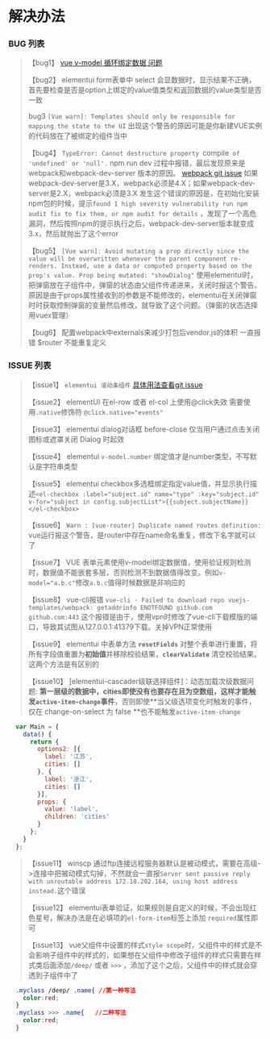 解决办法
=======

### BUG 列表

> 【bug1】 [vue v-model 循环绑定数据 问题](https://segmentfault.com/q/1010000017216594)
>
> 【bug2】 elementui form表单中 select 会显数据时，显示结果不正确，首先要检查是否是option上绑定的value值类型和返回数据的value类型是否一致
>
>bug3 `[Vue warn]: Templates should only be responsible for mapping the state to the UI` 出现这个警告的原因可能是你新建VUE实例的代码放在了被绑定的组件当中
>
> 【bug4】 `TypeError: Cannot destructure property `compile` of 'undefined' or 'null'.` npm run dev 过程中报错，最后发现原来是webpack和webpack-dev-server 版本的原因。
> [webpack git issue](https://github.com/webpack/webpack-dev-server/issues/1334)
> 如果webpack-dev-server是3.X，webpack必须是4.X；如果webpack-dev-server是2.X，webpack必须是3.X
> 发生这个错误的原因是，在初始化安装npm包的时候，提示`found 1 high severity vulnerability run npm audit fix to fix them, or npm audit for details` ，发现了一个高危漏洞，然后按照npm的提示执行之后，webpack-dev-server版本就变成3.x，然后就抛出了这个error
>
> 【bug5】 `[Vue warn]: Avoid mutating a prop directly since the value will be overwritten whenever the parent component re-renders. Instead, use a data or computed property based on the prop's value. Prop being mutated: "showDialog"` 使用elementui时，把弹窗放在子组件中，弹窗的状态由父组件传递进来，关闭时报这个警告。
> 原因是由于props属性接收到的参数是不能修改的，elementui在关闭弹窗时时获取控制弹窗的变量然后修改，就导致了这个问题。（弹窗的状态选择用vuex管理）
> 
> 【bug6】 配置webpack中externals来减少打包后vendor.js的体积 一直报错 $router 不能重复定义

### ISSUE 列表

> 【issue1】 `elementui 滚动条组件` [具体用法查看git issue](https://github.com/ElemeFE/element/issues/2238)
>
> 【issue2】 elementUI 在el-row 或者 el-col 上使用@click失效 需要使用`.native`修饰符 `@click.native="events"`
>
> 【issue3】 elementui dialog对话框 before-close 仅当用户通过点击关闭图标或遮罩关闭 Dialog 时起效
>
> 【issue4】 elementui `v-model.number` 绑定值才是number类型，不写默认是字符串类型
>
> 【issue5】 elementui checkbox多选框绑定指定value值，并显示执行描述`<el-checkbox :label="subject.id" name="type" :key="subject.id" v-for="subject in config.subjectList">{{subject.subjectName}}</el-checkbox>`
>
> 【issue6】 `Warn : [vue-router] Duplicate named routes definition:` vue运行报这个警告，是router中存在name命名重复，修改下名字就可以了
>
> 【issue7】 VUE 表单元素使用v-model绑定数据值，使用验证规则检测时，数据值不能嵌套多层，否则检测不到数据值得改变。例如`v-model="a.b.c"`修改`a.b.c`值得时候数据是非响应的
>
> 【issue8】 vue-cli报错 ` vue-cli · Failed to download repo vuejs-templates/webpack: getaddrinfo ENOTFOUND github.com github.com:443
` 这个报错是由于，使用vpn时修改了vue-cli下载模版的端口，导致其试图从127.0.0.1:41379下载。关掉VPN正常使用
>
> 【issue9】 elementui 中表单方法 **`resetFields`** 对整个表单进行重置，将所有字段值重置为**初始值**并移除校验结果，**`clearValidate`**
清空校验结果。这两个方法是有区别的
>
> 【issue10】 [elementui-cascader级联选择组件]：动态加载次级数据问题: **第一层级的数据中，cities即使没有也要存在且为空数组，这样才能触发`active-item-change`事件**，否则即使**当父级选项变化时触发的事件，仅在 change-on-select 为 false **也不能触发`active-item-change`
```javascript
  var Main = {
    data() {
      return {
        options2: [{
          label: '江苏',
          cities: []
        }, {
          label: '浙江',
          cities: []
        }],
        props: {
          value: 'label',
          children: 'cities'
        }
      };
    }
  };
```
>
> 【issue11】 winscp 通过ftp连接远程服务器默认是被动模式，需要在高级->连接中把被动模式勾掉，不然就会一直报`Server sent passive reply with unroutable address 172.18.202.164, using host address instead.`这个错误
>
> 【issue12】 elementui表单验证，如果规则是自定义的时候，不会出现红色星号，解决办法是在必填项的`el-form-item`标签上添加 `required`属性即可
>
> 【issue13】 vue父组件中设置的样式`style scope`时，父组件中的样式是不会影响子组件中的样式的，如果想在父组件中修改子组件的样式只需要在样式类后面添加`/deep/` 或者 `>>>` ，添加了这个之后，父组件中的样式就会穿透到子组件中了

```css
  .myclass /deep/ .name{ //第一种写法
    color:red;
  }
  .myclass >>> .name{   //二种写法
    color:red;
  }
```

